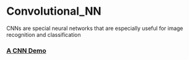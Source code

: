 # Convolutional_NN

CNNs are special neural networks that are especially useful for image recognition and classification

### [A CNN Demo](https://www.youtube.com/watch?v=f0t-OCG79-U)

